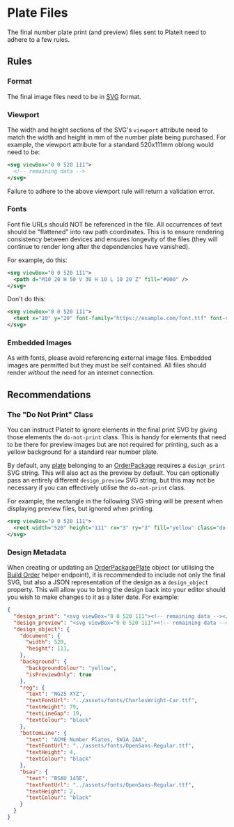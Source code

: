 # Plate Files

The final number plate print (and preview) files sent to Plateit need to adhere to a few rules.

## Rules

### Format

The final image files need to be in [SVG](https://developer.mozilla.org/en-US/docs/Web/SVG) format.

### Viewport

The width and height sections of the SVG's `viewport` attribute need to match the width and height in mm of the number plate being purchased. For example, the viewport attribute for a standard 520x111mm oblong would need to be:

```xml
<svg viewBox="0 0 520 111">
  <!-- remaining data -->
</svg>
```

Failure to adhere to the above viewport rule will return a validation error.

### Fonts

Font file URLs should NOT be referenced in the file. All occurrences of text should be "flattened" into raw path coordinates. This is to ensure rendering consistency between devices and ensures longevity of the files (they will continue to render long after the dependencies have vanished).

For example, do this:

```xml
<svg viewBox="0 0 520 111">
  <path d="M10 20 H 50 V 30 H 10 L 10 20 Z" fill="#000" />
</svg>
```

Don't do this:

```xml
<svg viewBox="0 0 520 111">
  <text x="10" y="20" font-family="https://example.com/font.ttf" font-size="24">Text</text>
</svg>
```
### Embedded Images

As with fonts, please avoid referencing external image files. Embedded images are permitted but they must be self contained. All files should render *without* the need for an internet connection.

## Recommendations

### The "Do Not Print" Class

You can instruct Plateit to ignore elements in the final print SVG by giving those elements the `do-not-print` class. This is handy for elements that need to be there for preview images but are not required for printing, such as a yellow background for a standard rear number plate.

By default, any [plate](/objects/order-package-plate.md) belonging to an [OrderPackage](/objects/order-package.md) requires a `design_print` SVG string. This will also act as the preview by default. You can optionally pass an entirely different `design_preview` SVG string, but this may not be necessary if you can effectively utilise the `do-not-print` class.

For example, the rectangle in the following SVG string will be present when displaying preview files, but ignored when printing.

```xml
<svg viewBox="0 0 520 111">
  <rect width="520" height="111" rx="3" ry="3" fill="yellow" class="do-not-print"></rect>
</svg>
```

### Design Metadata

When creating or updating an [OrderPackagePlate](/objects/order-package-plate.md) object (or utilising the [Build Order](/helpers/actions/build-order.md) helper endpoint), it is recommended to include not only the final SVG, but also a JSON representation of the design as a `design_object` property. This will allow you to bring the design back into your editor should you wish to make changes to it as a later date. For example:

```json
{
  "design_print": "<svg viewBox="0 0 520 111"><!-- remaining data --></svg>",
  "design_preview": "<svg viewBox="0 0 520 111"><!-- remaining data --></svg>",
  "design_object": {
    "document": {
      "width": 520,
      "height": 111,
    },
    "background": {
      "backgroundColour": "yellow",
      "isPreviewOnly": true
    },
    "reg": {
      "text": "NG25 XYZ",
      "textFontUrl": "../assets/fonts/CharlesWright-Car.ttf",
      "textHeight": 79,
      "textLineGap": 19,
      "textColour": "black"
    },
    "bottomLine": {
      "text": "ACME Number Plates, SW1A 2AA",
      "textFontUrl": "../assets/fonts/OpenSans-Regular.ttf",
      "textHeight": 4,
      "textColour": "black"
    },
    "bsau": {
      "text": "BSAU 145E",
      "textFontUrl": "../assets/fonts/OpenSans-Regular.ttf",
      "textHeight": 2,
      "textColour": "black"
    }
  }
}
```